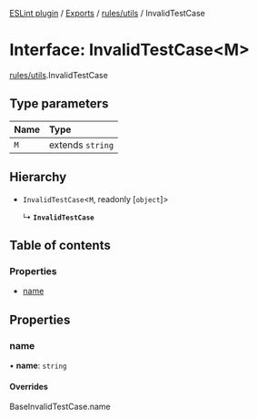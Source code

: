 [ESLint plugin](../index.md) / [Exports](../modules.md) / [rules/utils](../modules/rules_utils.md) / InvalidTestCase

# Interface: InvalidTestCase<M\>

[rules/utils](../modules/rules_utils.md).InvalidTestCase

## Type parameters

| Name | Type |
| :------ | :------ |
| `M` | extends `string` |

## Hierarchy

- `InvalidTestCase`<`M`, readonly [`object`]\>

  ↳ **`InvalidTestCase`**

## Table of contents

### Properties

- [name](rules_utils.InvalidTestCase.md#name)

## Properties

### name

• **name**: `string`

#### Overrides

BaseInvalidTestCase.name
